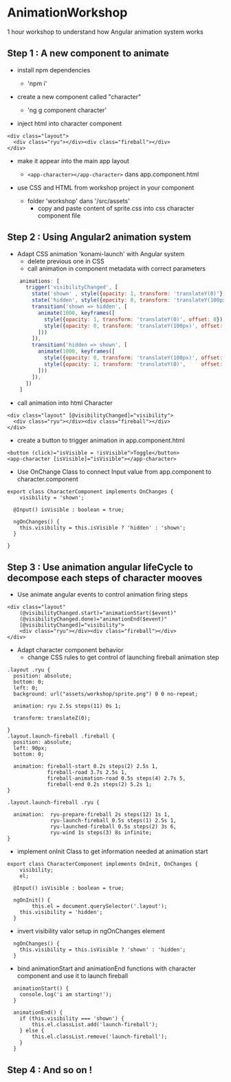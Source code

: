 # AnimationWorkshop


1 hour workshop to understand how Angular animation system works

## Step 1 : A new component to animate

* install npm dependencies
  * 'npm i'

* create a new component called "character"
	* 'ng g component character'

* inject html into character component

```
<div class="layout">
  <div class="ryu"></div><div class="fireball"></div>
</div>
```

* make it appear into the main app layout 
	* `<app-character></app-character>` dans app.component.html

* use CSS and HTML from workshop project in your component
	* folder 'workshop' dans '/src/assets'
		* copy and paste content of sprite.css into css character component file

## Step 2 : Using Angular2 animation system

* Adapt CSS animation 'konami-launch' with Angular system
	* delete previous one in CSS
	* call animation in component metadata with correct parameters

```javascript
	animations: [
	  trigger('visibilityChanged', [
	    state('shown' , style({opacity: 1, transform: 'translateY(0)'})),
	    state('hidden', style({opacity: 0, transform: 'translateY(100px)'})),
	  	transition('shown => hidden', [
	      animate(1000, keyframes([
	        style({opacity: 1, transform: 'translateY(0)', offset: 0}),
	        style({opacity: 0, transform: 'translateY(100px)', offset: 1.0})
	      ]))
	  	]),
	    transition('hidden => shown', [
	      animate(1000, keyframes([
	        style({opacity: 0, transform: 'translateY(100px)', offset: 0}),
	        style({opacity: 1, transform: 'translateY(0)',     offset: 1.0})
	      ]))
	  	]),
	  ])
	]
```

* call animation into html Character 

```
<div class="layout" [@visibilityChanged]="visibility">
  <div class="ryu"></div><div class="fireball"></div>
</div>

```

* create a button to trigger animation in app.component.html

```
<button (click)="isVisible = !isVisible">Toggle</button>
<app-character [isVisible]="isVisible"></app-character>
```

* Use OnChange Class to connect Input value from app.component to character.component

```
export class CharacterComponent implements OnChanges {
	visibility = 'shown';

  @Input() isVisible : boolean = true;

  ngOnChanges() {
  	this.visibility = this.isVisible ? 'hidden' : 'shown';
  }
  
}
```

## Step 3 : Use animation angular lifeCycle to decompose each steps of character mooves

* Use animate angular events to control animation firing steps

```
<div class="layout"
	(@visibilityChanged.start)="animationStart($event)"
	(@visibilityChanged.done)="animationEnd($event)"
	[@visibilityChanged]="visibility">
	<div class="ryu"></div><div class="fireball"></div>
</div>
```

* Adapt character component behavior 
	* change CSS rules to get control of launching fireball animation step

```
.layout .ryu {
  position: absolute;
  bottom: 0;
  left: 0;
  background: url("assets/workshop/sprite.png") 0 0 no-repeat; 

  animation: ryu 2.5s steps(11) 0s 1;              

  transform: translateZ(0);

}
.layout.launch-fireball .fireball {
  position: absolute;
  left: 90px;
  bottom: 0;

  animation: fireball-start 0.2s steps(2) 2.5s 1,
             fireball-road 3.7s 2.5s 1,
             fireball-animation-road 0.5s steps(4) 2.7s 5,
             fireball-end 0.2s steps(2) 5.2s 1;
}

.layout.launch-fireball .ryu {

  animation:  ryu-prepare-fireball 2s steps(12) 1s 1,
              ryu-launch-fireball 0.5s steps(1) 2.5s 1,
              ryu-launched-fireball 0.5s steps(2) 3s 6,
              ryu-wind 1s steps(3) 8s infinite;
}
```

* implement onInit Class to get information needed at animation start

```
export class CharacterComponent implements OnInit, OnChanges {
	visibility;
	el;

  @Input() isVisible : boolean = true;

  ngOnInit() {
		this.el = document.querySelector('.layout');
  	this.visibility = 'hidden';
  }

```

* invert visibility valor setup in ngOnChanges element

```
  ngOnChanges() {
    this.visibility = this.isVisible ? 'shown' : 'hidden';
  }
```

* bind animationStart and animationEnd functions with character component and use it to launch fireball

```
  animationStart() {
  	console.log('i am starting!');
  }

  animationEnd() {
  	if (this.visibility === 'shown') {
  		this.el.classList.add('launch-fireball');
  	} else {
  		this.el.classList.remove('launch-fireball');
  	}
  }
```

## Step 4 : And so on !
